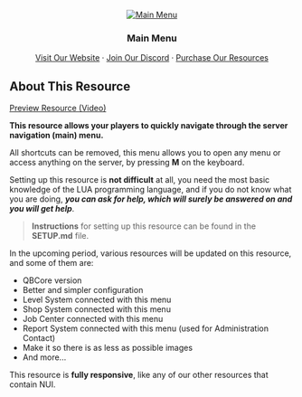 <div id="top"></div>

<br />
<div align="center">
  <a href="https://infinity-devt.com">
    <img src="https://i.imgur.com/beMQ4GD.png" alt="Main Menu">
  </a>

  <h3 align="center">Main Menu</h3>

  <p align="center">
    <a href="http://infinity-devt.com">Visit Our Website</a>
    ·
    <a href="https://discord.gg/WRknrjMZAS">Join Our Discord</a>
    ·
    <a href="https://infinitydevelopment.tebex.io">Purchase Our Resources</a>
  </p>
</div>

## About This Resource

<a href="https://streamable.com/6r46nm">Preview Resource (Video)</a>

**This resource allows your players to quickly navigate through the server navigation (main) menu.**

All shortcuts can be removed, this menu allows you to open any menu or access anything on the server, by pressing **M** on the keyboard.

Setting up this resource is **not difficult** at all, you need the most basic knowledge of the LUA programming language, and if you do not know what you are doing, ***you can ask for help, which will surely be answered on and you will get help***.

> **Instructions** for setting up this resource can be found in the **SETUP.md** file.

In the upcoming period, various resources will be updated on this resource, and some of them are:
* QBCore version
* Better and simpler configuration
* Level System connected with this menu
* Shop System connected with this menu
* Job Center connected with this menu
* Report System connected with this menu (used for Administration Contact)
* Make it so there is as less as possible images
* And more...

This resource is **fully responsive**, like any of our other resources that contain NUI.
